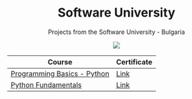 
<h1 align="center">Software University</h1>

<p align="center">Projects from the Software University - Bulgaria</p>
<p align="center"><a href="http://softuni.bg/"><img src="http://unicatalog-bg.com/wp-content/uploads/2015/09/softuni-logo-e1453825464175.png" /></a></p>

| Course | Certificate |
| ------ | ----------- |
| [Programming Basics - Python](https://softuni.bg/trainings/1929/programming-basics-with-python-april-2018) | [Link](https://softuni.bg/certificates/details/66656/85537e13)|
| [Python Fundamentals](https://softuni.bg/opencourses/python-fundamentals-course) | [Link]()|
